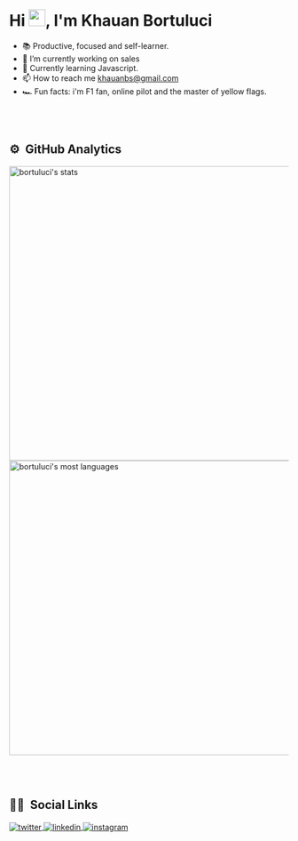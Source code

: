 <h1 align="left">Hi <img src="https://raw.githubusercontent.com/kaueMarques/kaueMarques/master/hi.gif" width="30px">, I'm Khauan Bortuluci</h1>
<!-- <p align="left"> <img src="https://komarev.com/ghpvc/?username=bortuluci&color=yellow" alt="Profile views" /> </p> -->

- 📚 Productive, focused and self-learner.
- 💼 I’m currently working on sales
- 🌱 Currently learning Javascript.
- 📫 How to reach me khauanbs@gmail.com
- 🏎 Fun facts: i'm F1 fan, online pilot and the master of yellow flags.
<!--
<br><br>

## 🛠 &nbsp;Tech Stack

![JavaScript](https://img.shields.io/badge/-JavaScript-05122A?style=flat&logo=javascript)&nbsp;
![Node.js](https://img.shields.io/badge/-Node.js-05122A?style=flat&logo=node.js)&nbsp;
![HTML](https://img.shields.io/badge/-HTML-05122A?style=flat&logo=HTML5)&nbsp;
![CSS](https://img.shields.io/badge/-CSS-05122A?style=flat&logo=CSS3&logoColor=1572B6)&nbsp;
![React](https://img.shields.io/badge/-React-05122A?style=flat&logo=react)&nbsp;
![Git](https://img.shields.io/badge/-Git-05122A?style=flat&logo=git)&nbsp;
![GitHub](https://img.shields.io/badge/-GitHub-05122A?style=flat&logo=github)&nbsp;
![Markdown](https://img.shields.io/badge/-Markdown-05122A?style=flat&logo=markdown)&nbsp;
![Visual Studio Code](https://img.shields.io/badge/-Visual%20Studio%20Code-05122A?style=flat&logo=visual-studio-code&logoColor=007ACC)&nbsp;
![PostgreSQL](https://img.shields.io/badge/-PostgreSQL-05122A?style=flat&logo=postgresql)&nbsp;
![SQLite](https://img.shields.io/badge/-SQLite-05122A?style=flat&logo=sqlite)&nbsp;
-->
<br><br>

## ⚙️ &nbsp;GitHub Analytics

<p align="left">
<img width="530em" src="https://github-readme-stats.vercel.app/api?username=bortuluci&show_icons=true&theme=vision-friendly-dark" alt="bortuluci's stats"/>
<img width="530em" src="https://github-readme-stats.vercel.app/api/top-langs/?username=bortuluci&layout=compact&theme=vision-friendly-dark" alt="bortuluci's most languages"/>
</p>

<br><br>

## 👨🏽 &nbsp;Social Links

<!-- <p align="left" style="background:yellow">
<a href="https://codepen.io/bortuluci" target="_blank">
  <img align="center" src="https://img.shields.io/badge/-bortuluci-05122A?style=flat&logo=codepen" alt="codepen"/>
</a> -->
<a href="https://twitter.com/bortulucii" target="_blank">
  <img align="center" src="https://img.shields.io/badge/-bortulucii-05122A?style=flat&logo=twitter" alt="twitter"/>  
</a>
<a href="https://www.linkedin.com/in/khauan-bortuluci-759614196/" target="_blank">
  <img align="center" src="https://img.shields.io/badge/-khauan bortuluci-05122A?style=flat&logo=linkedin" alt="linkedin"/>
</a>
<a href="https://instagram.com/bortuluci" target="_blank">
 <img align="center" src="https://img.shields.io/badge/-bortuluci-05122A?style=flat&logo=instagram" alt="instagram"/>
</a>
<!-- <a href="https://youtube.com/bortuluci" target="_blank">
 <img align="center" src="https://img.shields.io/badge/-bortuluci-05122A?style=flat&logo=youtube" alt="youtube"/>
</a> -->
</p>

<!-- <img width="500em" src="https://github-readme-twitter-gazf.vercel.app/api?id=bortulucii&layout=wide&show_reply=off&show_retweet=off" /> -->
